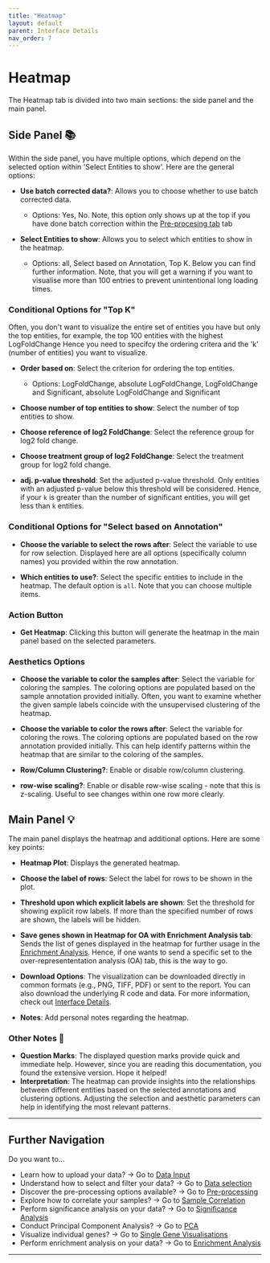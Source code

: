 ```yaml
---
title: "Heatmap"
layout: default
parent: Interface Details
nav_order: 7
---
```


# Heatmap

The Heatmap tab is divided into two main sections: the side panel and the main panel.

## Side Panel 📚

Within the side panel, you have multiple options, which depend on the selected option within
'Select Entities to show'. Here are the general options:

- **Use batch corrected data?**: Allows you to choose whether to use batch corrected data.
  - Options: Yes, No. Note, this option only shows up at the top if you have done batch correction
  within the [Pre-procesing tab](03-pre-processing.md) tab

- **Select Entities to show**: Allows you to select which entities to show in the heatmap.
  - Options: all, Select based on Annotation, Top K. Below you can find further information. Note, that you will get a warning if you want to visualise more than 100 entries to prevent unintentional long loading times.
  

### Conditional Options for "Top K"

Often, you don't want to visualize the entire set of entities you have but only the top entities, for example, the top 100 entities with the highest LogFoldChange
Hence you need to specifcy the ordering critera and the 'k' (number of entities) you want to visualize. 

- **Order based on**: Select the criterion for ordering the top entities.
  - Options: LogFoldChange, absolute LogFoldChange, LogFoldChange and Significant, absolute LogFoldChange and Significant

- **Choose number of top entities to show**: Select the number of top entities to show.

- **Choose reference of log2 FoldChange**: Select the reference group for log2 fold change.

- **Choose treatment group of log2 FoldChange**: Select the treatment group for log2 fold change.

- **adj. p-value threshold**: Set the adjusted p-value threshold. Only entities with an adjusted p-value below this threshold will be considered. Hence, if your `k` is greater than the number of significant entities, you will get less than `k` entities.

### Conditional Options for "Select based on Annotation"

- **Choose the variable to select the rows after**: Select the variable to use for row selection. Displayed here are all options (specifically column names) you provided within the row annotation.

- **Which entities to use?**: Select the specific entities to include in the heatmap. The default option is `all`. Note that you can choose multiple items.

### Action Button

- **Get Heatmap**: Clicking this button will generate the heatmap in the main panel based on the selected parameters.

### Aesthetics Options

- **Choose the variable to color the samples after**: Select the variable for coloring the samples. The coloring options are populated based on the sample annotation provided initially. Often, you want to examine whether the given sample labels coincide with the unsupervised clustering of the heatmap.

- **Choose the variable to color the rows after**: Select the variable for coloring the rows. The coloring options are populated based on the row annotation provided initially. This can help identify patterns within the heatmap that are similar to the coloring of the samples.

- **Row/Column Clustering?**: Enable or disable row/column clustering.

- **row-wise scaling?**: Enable or disable row-wise scaling - note that this is z-scaling. Useful to see changes 
  within one row more clearly.

## Main Panel 💡

The main panel displays the heatmap and additional options. Here are some key points:

- **Heatmap Plot**: Displays the generated heatmap.

- **Choose the label of rows**: Select the label for rows to be shown in the plot.

- **Threshold upon which explicit labels are shown**: Set the threshold for showing 
  explicit row labels. If more than the specified number of rows are shown, the labels 
  will be hidden.

- **Save genes shown in Heatmap for OA with Enrichment Analysis tab**: Sends the list of genes displayed in the 
  heatmap for further usage in the [Enrichment Analysis](09-enrichment-analysis.md). Hence, if one wants to send a specific set to the over-represententation analysis (OA) tab, this is the way to go.

- **Download Options**: The visualization can be downloaded directly in common formats (e.g., PNG, TIFF, PDF) or sent to the report. You can also download the underlying R code and data. For more information, check out [Interface Details](../interface-details.md).

- **Notes**: Add personal notes regarding the heatmap.

### Other Notes 📌

- **Question Marks**: The displayed question marks provide quick and immediate help. However, since you are reading this documentation, you found the extensive version. Hope it helped!
- **Interpretation**: The heatmap can provide insights into the relationships between different entities based on the selected annotations and clustering options. Adjusting the selection and aesthetic parameters can help in identifying the most relevant patterns.

---

## Further Navigation

Do you want to...

- Learn how to upload your data? → Go to [Data Input](01-required-data-input.md)
- Understand how to select and filter your data? → Go to [Data selection](02-selection.md)
- Discover the pre-processing options available? → Go to [Pre-processing](03-pre-processing.md)
- Explore how to correlate your samples? → Go to [Sample Correlation](04-sample-correlation.md)
- Perform significance analysis on your data? → Go to [Significance Analysis](05-significance-analysis.md)
- Conduct Principal Component Analysis? → Go to [PCA](06-pca.md)
- Visualize individual genes? → Go to [Single Gene Visualisations](08-single-gene-visualisations.md)
- Perform enrichment analysis on your data? → Go to [Enrichment Analysis](09-enrichment-analysis.md)

---
